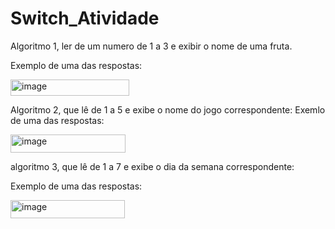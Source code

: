 # Switch_Atividade

Algoritmo 1, ler de um numero de 1 a 3 e exibir o nome de uma fruta.

Exemplo de uma das respostas:

<img width="190" height="26" alt="image" src="https://github.com/user-attachments/assets/e5d637cd-c5a2-46db-8bdc-36beef1fc835" />

Algoritmo 2, que lê de 1 a 5 e exibe o nome do jogo correspondente:
Exemlo de uma das respostas:

<img width="184" height="29" alt="image" src="https://github.com/user-attachments/assets/819593f6-dde2-43cc-98ee-5a1cd5985c63" />

algoritmo 3, que lê de 1 a 7 e exibe o dia da semana correspondente:

Exemplo de uma das respostas:

<img width="183" height="29" alt="image" src="https://github.com/user-attachments/assets/61ef1737-8554-43b6-a9bf-1f539d8afd62" />




